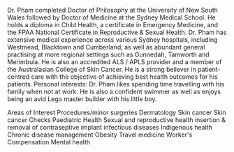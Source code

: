 Dr. Pham completed Doctor of Philosophy at the University of New South Wales followed by Doctor of Medicine at the Sydney Medical School. He holds a diploma in Child Health, a certificate in Emergency Medicine, and the FPAA National Certificate in Reproductive & Sexual Health. Dr. Pham has extensive medical experience across various Sydney hospitals, including Westmead, Blacktown and Cumberland, as well as abundant general practising at more regional settings such as Gunnedah, Tamworth and Merimbula. He is also an accredited ALS / APLS provider and a member of the Australasian College of Skin Cancer. He is a strong believer in patient-centred care with the objective of achieving best health outcomes for his patients. Personal interests: Dr. Pham likes spending time travelling with his family when not at work. He is also a confident swimmer as well as enjoys being an avid Lego master builder with his little boy.

Areas of Interest
Procedures/minor surgeries
Dermatology
Skin cancer
Skin cancer Checks
Paediatric Health
Sexual and reproductive health
insertion & removal of contraseptive implant
infectious diseases
Indigenous health
Chronic disease management
Obesity
Travel medicine
Worker's Compensation
Mental health
